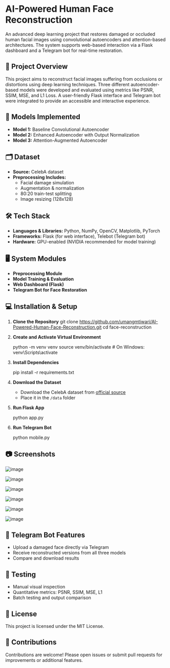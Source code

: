 # AI-Powered Human Face Reconstruction

An advanced deep learning project that restores damaged or occluded human facial images using convolutional autoencoders and attention-based architectures. The system supports web-based interaction via a Flask dashboard and a Telegram bot for real-time restoration.

## 🚀 Project Overview

This project aims to reconstruct facial images suffering from occlusions or distortions using deep learning techniques. Three different autoencoder-based models were developed and evaluated using metrics like PSNR, SSIM, MSE, and L1 Loss. A user-friendly Flask interface and Telegram bot were integrated to provide an accessible and interactive experience.

## 🧠 Models Implemented

- **Model 1:** Baseline Convolutional Autoencoder
- **Model 2:** Enhanced Autoencoder with Output Normalization
- **Model 3:** Attention-Augmented Autoencoder

## 🗂️ Dataset

- **Source:** CelebA dataset
- **Preprocessing Includes:**
  - Facial damage simulation
  - Augmentation & normalization
  - 80:20 train-test splitting
  - Image resizing (128x128)

## 🛠️ Tech Stack

- **Languages & Libraries:** Python, NumPy, OpenCV, Matplotlib, PyTorch
- **Frameworks:** Flask (for web interface), Telebot (Telegram bot)
- **Hardware:** GPU-enabled (NVIDIA recommended for model training)

## 🖥️ System Modules

- **Preprocessing Module**
- **Model Training & Evaluation**
- **Web Dashboard (Flask)**
- **Telegram Bot for Face Restoration**

## 💻 Installation & Setup

1. **Clone the Repository**
   git clone https://github.com/umangmtiwari/AI-Powered-Human-Face-Reconstruction.git
   cd face-reconstruction

2. **Create and Activate Virtual Environment**

   python -m venv venv
   source venv/bin/activate  # On Windows: venv\Scripts\activate

3. **Install Dependencies**

   pip install -r requirements.txt

4. **Download the Dataset**

   * Download the CelebA dataset from [official source](http://mmlab.ie.cuhk.edu.hk/projects/CelebA.html)
   * Place it in the `/data` folder

5. **Run Flask App**

   python app.py

6. **Run Telegram Bot**

   python mobile.py

## 📷 Screenshots

![image](https://github.com/user-attachments/assets/2b753e30-b52b-4585-b2fd-410153bf6a0e)

![image](https://github.com/user-attachments/assets/48d9730c-4c5a-44c4-9ec2-a4fe1e3abf74)

![image](https://github.com/user-attachments/assets/265772ab-094a-420d-a9ab-2210f38afc06)

![image](https://github.com/user-attachments/assets/56931bed-56b3-4d8b-b8a4-930f2ce2d170)

![image](https://github.com/user-attachments/assets/d188254c-7057-4b9e-9312-ddf260e9ab5d)

![image](https://github.com/user-attachments/assets/05c2731f-712f-4bca-a59c-c3786151deda)


## 🤖 Telegram Bot Features

* Upload a damaged face directly via Telegram
* Receive reconstructed versions from all three models
* Compare and download results

## 🧪 Testing

* Manual visual inspection
* Quantitative metrics: PSNR, SSIM, MSE, L1
* Batch testing and output comparison

## 📜 License

This project is licensed under the MIT License.

## 🤝 Contributions

Contributions are welcome! Please open issues or submit pull requests for improvements or additional features.
